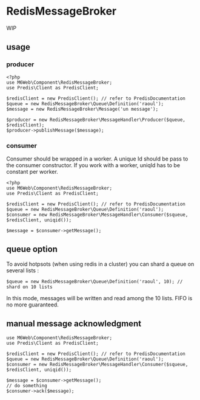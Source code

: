 # RedisMessageBroker

WIP 

## usage 

### producer

```
<?php
use M6Web\Component\RedisMessageBroker;
use Predis\Client as PredisClient;

$redisClient = new PredisClient(); // refer to PredisDocumentation
$queue = new RedisMessageBroker\Queue\Definition('raoul');
$message = new RedisMessageBroker\Message('un message');

$producer = new RedisMessageBroker\MessageHandler\Producer($queue, $redisClient);
$producer->publishMessage($message);

```

### consumer

Consumer should be wrapped in a worker. A unique Id should be pass to the consumer constructor. If you work with a worker, uniqId has to be constant per worker.

```
<?php
use M6Web\Component\RedisMessageBroker;
use Predis\Client as PredisClient;

$redisClient = new PredisClient(); // refer to PredisDocumentation
$queue = new RedisMessageBroker\Queue\Definition('raoul');
$consumer = new RedisMessageBroker\MessageHandler\Consumer($squeue, $redisClient, uniqid());

$message = $consumer->getMessage();

```

## queue option

To avoid hotpsots (when using redis in a cluster) you can shard a queue on several lists : 

```
$queue = new RedisMessageBroker\Queue\Definition('raoul', 10); // shard on 10 lists
```

In this mode, messages will be written and read among the 10 lists. FIFO is no more guaranteed.

## manual message acknowledgment

```
use M6Web\Component\RedisMessageBroker;
use Predis\Client as PredisClient;

$redisClient = new PredisClient(); // refer to PredisDocumentation
$queue = new RedisMessageBroker\Queue\Definition('raoul');
$consumer = new RedisMessageBroker\MessageHandler\Consumer($squeue, $redisClient, uniqid());

$message = $consumer->getMessage();
// do something
$consumer->ack($message);
```
